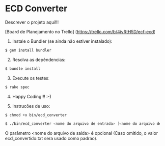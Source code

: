 ECD Converter
=============

Descrever o projeto aqui!!!

[Board de Planejamento no Trello] (https://trello.com/b/4ivRtH5D/ecf-ecd)

1. Instale o Bundler (se ainda não estiver instalado):

  ```bash
  $ gem install bundler
  ```

2.  Resolva as depêndencias:

  ```bash
  $ bundle install
  ```

3. Execute os testes:

  ```bash
  $ rake spec
  ```

4. Happy Coding!!! :-)

5. Instrucões de uso:

  ```bash
  $ chmod +x bin/ecd_converter
  ```
  ```bash
  $ ./bin/ecd_converter <nome do arquivo de entrada> [<nome do arquivo de saida>]
  ```

  O parâmetro \<nome do arquivo de saida\> é opcional (Caso omitido, o valor ecd_convertido.txt sera usado como padrao).
